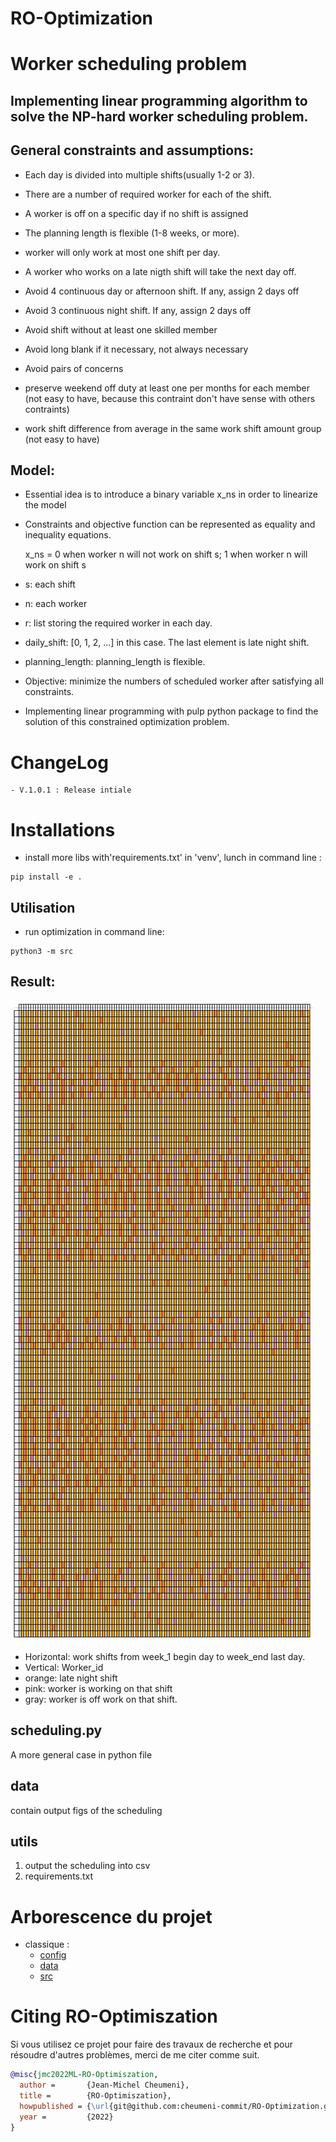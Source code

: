# RO-Optimization

# Worker scheduling problem

## Implementing linear programming  algorithm to solve the NP-hard worker scheduling problem. 


## General constraints and assumptions:

* Each day is divided into multiple shifts(usually 1-2 or 3).

* There are a number of required worker for each of the shift. 

* A worker is off on a specific day if no shift is assigned 

* The planning length is flexible (1-8 weeks, or more). 
    
* worker will only work at most one shift per day.

* A worker who works on a late nigth shift will take the next day off.

* Avoid 4 continuous day or afternoon shift. If any, assign 2 days off

* Avoid 3 continuous night shift. If any, assign 2 days off

* Avoid shift without at least one skilled member

* Avoid long blank if it necessary, not always necessary

* Avoid pairs of concerns

* preserve weekend off duty at least one per months for each member (not easy to have, because this contraint don't have sense with others contraints)
* work shift difference from average in the same work shift amount group (not easy to have)

## Model:

* Essential idea is to introduce a binary variable x_ns in order to linearize the model

* Constraints and objective function can be represented as equality and inequality equations.

   x_ns = 0 when worker n will not work on shift s;   1 when worker n will work on shift s
      
* s: each shift

* n: each worker

* r: list storing the required worker in each day.

* daily_shift: [0, 1, 2, ...] in this case. The last element is late night shift.

* planning_length: planning_length is flexible. 

* Objective: minimize the numbers of scheduled worker after satisfying all constraints. 

* Implementing linear programming with pulp python package to find the solution of this constrained optimization problem. 


# ChangeLog
```
- V.1.0.1 : Release intiale
```

# Installations

- install more libs with'requirements.txt' in 'venv', lunch in command line : 
```
pip install -e .
```

## Utilisation

- run optimization in command line:
```
python3 -m src
```

## Result:

![Alt text](/data/worker_scheduling.png?raw=true "Optional Title")

* Horizontal: work shifts from week_1 begin day to week_end last day.
* Vertical: Worker_id
* orange: late night shift
* pink:  worker is working on that shift
* gray: worker is off work on that shift. 

## scheduling.py
A more general case in python file

## data
contain output figs of the scheduling

## utils
1. output the scheduling into csv
2. requirements.txt

# Arborescence du projet

- classique :
    - [config](https://github.com/cheumeni-commit/URL-Classification/tree/main/config)
    - [data](https://github.com/cheumeni-commit/URL-Classification/tree/main/data)
    - [src](https://github.com/cheumeni-commit/URL-Classification/tree/main/src)


# Citing RO-Optimiszation

Si vous utilisez ce projet pour faire des travaux de recherche et pour résoudre d'autres problèmes, merci de me citer comme suit.

```BibTeX
@misc{jmc2022ML-RO-Optimiszation,
  author =       {Jean-Michel Cheumeni},
  title =        {RO-Optimiszation},
  howpublished = {\url{git@github.com:cheumeni-commit/RO-Optimization.git}},
  year =         {2022}
}
```